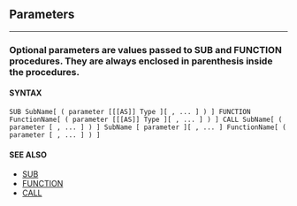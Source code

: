 ## Parameters
---

### Optional parameters are values passed to SUB and FUNCTION procedures. They are always enclosed in parenthesis inside the procedures.

#### SYNTAX

`SUB SubName[ ( parameter [[[AS]] Type ][ , ... ] ) ] FUNCTION FunctionName[ ( parameter [[[AS]] Type ][ , ... ] ) ] CALL SubName[ ( parameter [ , ... ] ) ] SubName [ parameter ][ , ... ] FunctionName[ ( parameter [ , ... ] ) ]`

#### SEE ALSO
* [SUB](./SUB.md)
* [FUNCTION](./FUNCTION.md)
* [CALL](./CALL.md)
